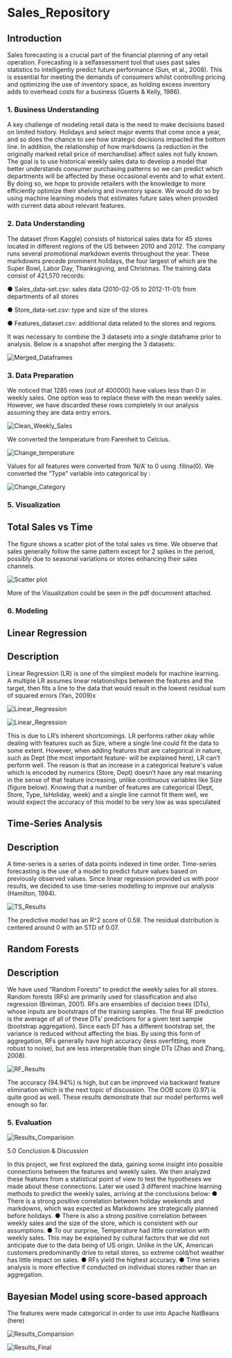 # Sales_Repository

## Introduction 
Sales forecasting is a crucial part of the financial planning of any retail operation. Forecasting is a selfassessment tool that uses past sales statistics to intelligently predict future performance (Sun, et al., 2008). This is essential for meeting the demands of consumers whilst controlling pricing and optimizing the use of inventory space, as holding excess inventory adds to overhead costs for a business (Guerts & Kelly, 1986).
   
### 1. Business Understanding
 A key challenge of modeling retail data is the need to make decisions based on limited history. Holidays and select major events that come once a year, and so does the chance to see how strategic decisions impacted the bottom line. In addition, the relationship of how markdowns (a reduction in the originally marked retail price of merchandise) affect sales not fully known. The goal is to use historical weekly sales data to develop a model that better understands consumer purchasing patterns so we can predict which departments will be affected by these occasional events and to what extent. By doing so, we hope to provide retailers with the knowledge to more efficiently optimize their shelving and inventory space. We would do so by using machine learning models that estimates future sales when provided with current data about relevant features.
   
### 2. Data Understanding
   The dataset (from Kaggle) consists of historical sales data for 45 stores located in different regions of the US between 2010 and 2012. The company runs several promotional markdown events throughout the year. These markdowns precede prominent holidays, the four largest of which are the Super Bowl, Labor Day, Thanksgiving, and Christmas. The training data consist of 421,570 records: 
   
   ● Sales_data-set.csv: sales data (2010-02-05 to 2012-11-01) from departments of all stores 
   
   ● Store_data-set.csv: type and size of the stores 
   
   ● Features_dataset.csv: additional data related to the stores and regions.
   
   It was necessary to combine the 3 datasets into a single dataframe prior to analysis. Below is a snapshot after merging the 3 datasets: 
   
![Merged_Dataframes](https://github.com/Hasan557/Sales_Repository/blob/master/Screenshots/Merged_Data_Frames.png)

### 3. Data Preparation

We noticed that 1285 rows (out of 400000) have values less than 0 in weekly sales. One option was to replace these with the mean weekly sales. However, we have discarded these rows completely in our analysis assuming they are data entry errors. 

![Clean_Weekly_Sales](https://github.com/Hasan557/Sales_Repository/blob/master/Screenshots/Weekly_sales_clean.png)

We converted the temperature from Farenheit to Celcius.

![Change_temperature](https://github.com/Hasan557/Sales_Repository/blob/master/Screenshots/temperature_clean.png)

Values for all features were converted from ‘N/A’ to 0 using .fillna(0).
We converted the “Type” variable into categorical by :

![Change_Category](https://github.com/Hasan557/Sales_Repository/blob/master/Screenshots/Category_Clean.png)

### 5. Visualization

## Total Sales vs Time
   The figure shows a scatter plot of the total sales vs time. We observe that sales generally follow the same pattern except for 2 spikes in the period, possibly due to seasonal variations or stores enhancing their sales channels.

![Scatter plot](https://github.com/Hasan557/Sales_Repository/blob/master/Screenshots/Weekly_sales_scatter_plot.png)

More of the Visualization could be seen in the pdf documnent attached.

### 6. Modeling

## Linear Regression
## Description
   Linear Regression (LR) is one of the simplest models for machine learning. A multiple LR assumes linear relationships between the features and the target, then fits a line to the data that would result in the lowest residual sum of squared errors (Yan, 2009)x

![Linear_Regression](https://github.com/Hasan557/Sales_Repository/blob/master/Screenshots/LR_Results.png)

![Linear_Regression](https://github.com/Hasan557/Sales_Repository/blob/master/Screenshots/LR_Results.png)



This is due to LR’s inherent shortcomings. LR performs rather okay while dealing with features such as Size, where a single line could fit the data to some extent. However, when adding features that are categorical in nature, such as Dept (the most important feature- will be explained here), LR can’t perform well. The reason is that an increase in a categorical feature's value which is encoded by numerics (Store, Dept) doesn’t have any real meaning in the sense of that feature increasing, unlike continuous variables like Size (figure below). Knowing that a number of features are categorical (Dept, Store, Type, IsHoliday, week) and a single line cannot fit them well, we would expect the accuracy of this model to be very low as was speculated 

## Time-Series Analysis
## Description
   A time-series is a series of data points indexed in time order. Time-series forecasting is the use of a model to predict future values based on previously observed values. Since linear regression provided us with poor results, we decided to use time-series modelling to improve our analysis (Hamilton, 1994).
   
![TS_Results](https://github.com/Hasan557/Sales_Repository/blob/master/Screenshots/TS_results.png)

The predictive model has an R^2 score of 0.59. The residual distribution is centered around 0 with an STD of 0.07.

## Random Forests
## Description
   We have used “Random Forests” to predict the weekly sales for all stores. Random forests (RFs) are primarily used for classification and also regression (Breiman, 2001).
RFs are ensembles of decision trees (DTs), whose inputs are bootstraps of the training samples. The final RF prediction is the average of all of these DTs’ predictions for a given test sample (bootstrap aggregation). Since each DT has a different bootstrap set, the variance is reduced without affecting the bias. By using this form of aggregation, RFs generally have high accuracy (less overfitting, more robust to noise), but are less interpretable than single DTs (Zhao and Zhang, 2008).

![RF_Results](https://github.com/Hasan557/Sales_Repository/blob/master/Screenshots/RF_Results.png)

The accuracy (94.94%) is high, but can be improved via backward feature elimination which is the next topic of discussion. The OOB score (0.97) is quite good as well. These results demonstrate that our model performs well enough so far.


### 5. Evaluation

![Results_Comparision](https://github.com/Hasan557/Sales_Repository/blob/master/Screenshots/Results.png)

5.0 Conclusion & Discussion

   In this project, we first explored the data, gaining some insight into possible connections between the features and weekly sales. We then analyzed these features from a statistical point of view to test the hypotheses we made about these connections. Later we used 3 different machine learning methods to predict the weekly sales, arriving at the conclusions below:
●	There is a strong positive correlation between holiday weekends and markdowns, which was expected as Markdowns are strategically planned before holidays.
●	There is also a strong positive correlation between weekly sales and the size of the store, which is consistent with our assumptions.
●	To our surprise, Temperature had little correlation with weekly sales. This may be explained by cultural factors that we did not anticipate due to the data being of US origin. Unlike in the UK, American customers predominantly drive to retail stores, so extreme cold/hot weather has little impact on sales.
●	RFs yield the highest accuracy.
●	Time series analysis is more effective if conducted on individual stores rather than an aggregation.


## Bayesian Model using score-based approach

The features were made categorical in order to use into Apache NatBeans (here)

![Results_Comparision](https://github.com/Hasan557/Sales_Repository/blob/master/Screenshots/Bayesian_.png)

![Results_Final](https://github.com/Hasan557/Sales_Repository/blob/master/Screenshots/Bayesian_Results.png)


